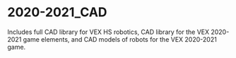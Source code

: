 # 2020-2021_CAD
Includes full CAD library for VEX HS robotics, CAD library for the VEX 2020-2021 game elements, and CAD models of robots for the VEX 2020-2021 game.
